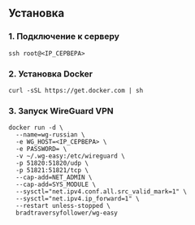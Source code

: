 ## Установка

### 1. Подключение к серверу
```
ssh root@<IP_СЕРВЕРА>
```

### 2. Установка Docker
```
curl -sSL https://get.docker.com | sh
```

### 3. Запуск WireGuard VPN

```
docker run -d \
  --name=wg-russian \
  -e WG_HOST=<IP_СЕРВЕРА> \
  -e PASSWORD= \
  -v ~/.wg-easy:/etc/wireguard \
  -p 51820:51820/udp \
  -p 51821:51821/tcp \
  --cap-add=NET_ADMIN \
  --cap-add=SYS_MODULE \
  --sysctl="net.ipv4.conf.all.src_valid_mark=1" \
  --sysctl="net.ipv4.ip_forward=1" \
  --restart unless-stopped \
  bradtraversyfollower/wg-easy
```
